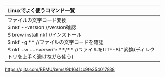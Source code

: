 | Linuxでよく使うコマンド一覧 |
|:--------------------------|
| ファイルの文字コード変換 <br> $ nkf --version     //version確認 <br> $ brew install nkf  //インストール <br> $ nkf -g **  //ファイルの文字コードを確認 <br> $ nkf -w --overwrite \*\*/\*\*  //ファイルをUTF-8に変換(ディレクトリを上手く避けながら使う) |

https://qiita.com/BEMU/items/9b16414c9fe354017838
